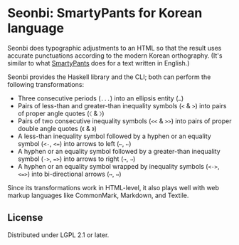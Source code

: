 Seonbi: SmartyPants for Korean language
=======================================

Seonbi does typographic adjustments to an HTML so that the result uses accurate
punctuations according to the modern Korean orthography.  (It's similar to
what [SmartyPants] does for a text written in English.)

Seonbi provides the Haskell library and the CLI; both can perform the following
transformations:

 -  Three consecutive periods (`...`) into an ellipsis entity (`…`)
 -  Pairs of less-than and greater-than inequality symbols (`<` & `>`) into
    pairs of proper angle quotes (`〈` & `〉`)
 -  Pairs of two consecutive inequality symbols (`<<` & `>>`) into
    pairs of proper double angle quotes (`《` & `》`)
 -  A less-than inequality symbol followed by a hyphen or an equality
    symbol (`<-`, `<=`) into arrows to left (`←`, `⇐`)
 -  A hyphen or an equality symbol followed by a greater-than inequality
    symbol (`->`, `=>`) into arrows to right (`→`, `⇒`)
 -  A hyphen or an equality symbol wrapped by inequality symbols (`<->`, `<=>`)
    into bi-directional arrows (`↔`, `⇔`)

Since its transformations work in HTML-level, it also plays well with web
markup languages like CommonMark, Markdown, and Textile.

[SmartyPants]: https://daringfireball.net/projects/smartypants/


License
-------

Distributed under LGPL 2.1 or later.
